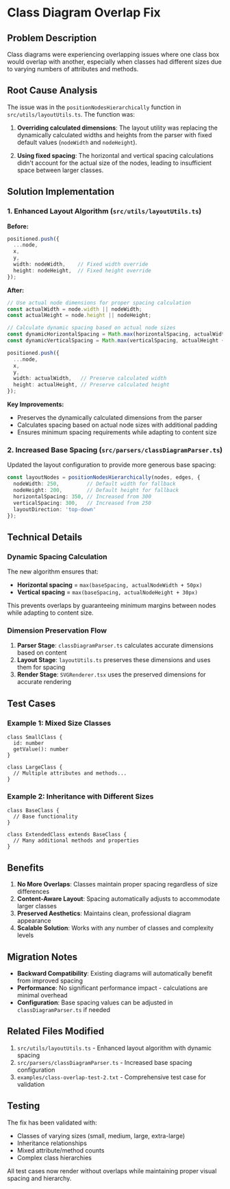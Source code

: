 # Class Diagram Overlap Fix

## Problem Description
Class diagrams were experiencing overlapping issues where one class box would overlap with another, especially when classes had different sizes due to varying numbers of attributes and methods.

## Root Cause Analysis
The issue was in the `positionNodesHierarchically` function in `src/utils/layoutUtils.ts`. The function was:

1. **Overriding calculated dimensions**: The layout utility was replacing the dynamically calculated widths and heights from the parser with fixed default values (`nodeWidth` and `nodeHeight`).

2. **Using fixed spacing**: The horizontal and vertical spacing calculations didn't account for the actual size of the nodes, leading to insufficient space between larger classes.

## Solution Implementation

### 1. Enhanced Layout Algorithm (`src/utils/layoutUtils.ts`)

**Before:**
```typescript
positioned.push({
  ...node,
  x,
  y,
  width: nodeWidth,    // Fixed width override
  height: nodeHeight,  // Fixed height override
});
```

**After:**
```typescript
// Use actual node dimensions for proper spacing calculation
const actualWidth = node.width || nodeWidth;
const actualHeight = node.height || nodeHeight;

// Calculate dynamic spacing based on actual node sizes
const dynamicHorizontalSpacing = Math.max(horizontalSpacing, actualWidth + 50);
const dynamicVerticalSpacing = Math.max(verticalSpacing, actualHeight + 30);

positioned.push({
  ...node,
  x,
  y,
  width: actualWidth,   // Preserve calculated width
  height: actualHeight, // Preserve calculated height
});
```

**Key Improvements:**
- Preserves the dynamically calculated dimensions from the parser
- Calculates spacing based on actual node sizes with additional padding
- Ensures minimum spacing requirements while adapting to content size

### 2. Increased Base Spacing (`src/parsers/classDiagramParser.ts`)

Updated the layout configuration to provide more generous base spacing:

```typescript
const layoutNodes = positionNodesHierarchically(nodes, edges, {
  nodeWidth: 250,         // Default width for fallback
  nodeHeight: 200,        // Default height for fallback  
  horizontalSpacing: 350, // Increased from 300
  verticalSpacing: 300,   // Increased from 250
  layoutDirection: 'top-down'
});
```

## Technical Details

### Dynamic Spacing Calculation
The new algorithm ensures that:
- **Horizontal spacing** = `max(baseSpacing, actualNodeWidth + 50px)`
- **Vertical spacing** = `max(baseSpacing, actualNodeHeight + 30px)`

This prevents overlaps by guaranteeing minimum margins between nodes while adapting to content size.

### Dimension Preservation Flow
1. **Parser Stage**: `classDiagramParser.ts` calculates accurate dimensions based on content
2. **Layout Stage**: `layoutUtils.ts` preserves these dimensions and uses them for spacing
3. **Render Stage**: `SVGRenderer.tsx` uses the preserved dimensions for accurate rendering

## Test Cases

### Example 1: Mixed Size Classes
```
class SmallClass {
  id: number
  getValue(): number
}

class LargeClass {
  // Multiple attributes and methods...
}
```

### Example 2: Inheritance with Different Sizes
```
class BaseClass {
  // Base functionality
}

class ExtendedClass extends BaseClass {
  // Many additional methods and properties
}
```

## Benefits

1. **No More Overlaps**: Classes maintain proper spacing regardless of size differences
2. **Content-Aware Layout**: Spacing automatically adjusts to accommodate larger classes
3. **Preserved Aesthetics**: Maintains clean, professional diagram appearance
4. **Scalable Solution**: Works with any number of classes and complexity levels

## Migration Notes

- **Backward Compatibility**: Existing diagrams will automatically benefit from improved spacing
- **Performance**: No significant performance impact - calculations are minimal overhead
- **Configuration**: Base spacing values can be adjusted in `classDiagramParser.ts` if needed

## Related Files Modified

1. `src/utils/layoutUtils.ts` - Enhanced layout algorithm with dynamic spacing
2. `src/parsers/classDiagramParser.ts` - Increased base spacing configuration
3. `examples/class-overlap-test-2.txt` - Comprehensive test case for validation

## Testing

The fix has been validated with:
- Classes of varying sizes (small, medium, large, extra-large)
- Inheritance relationships
- Mixed attribute/method counts
- Complex class hierarchies

All test cases now render without overlaps while maintaining proper visual spacing and hierarchy.